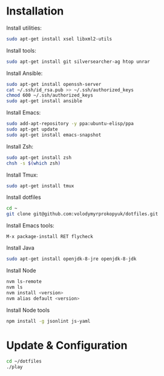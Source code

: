 # Installation

Install utilities:

```bash
sudo apt-get install xsel libxml2-utils
```

Install tools:

```bash
sudo apt-get install git silversearcher-ag htop unrar
```

Install Ansible:

```bash
sudo apt-get install openssh-server
cat ~/.ssh/id_rsa.pub >> ~/.ssh/authorized_keys
chmod 600 ~/.ssh/authorized_keys
sudo apt-get install ansible
```

Install Emacs:

```bash
sudo add-apt-repository -y ppa:ubuntu-elisp/ppa
sudo apt-get update
sudo apt-get install emacs-snapshot
```

Install Zsh:

```bash
sudo apt-get install zsh
chsh -s $(which zsh)
```

Install Tmux:

```bash
sudo apt-get install tmux
```

Install dotfiles

```bash
cd ~
git clone git@github.com:volodymyrprokopyuk/dotfiles.git
```

Install Emacs tools:

```elisp
M-x package-install RET flycheck
```

Install Java

```bash
sudo apt-get install openjdk-8-jre openjdk-8-jdk
```

Install Node

```bash
nvm ls-remote
nvm ls
nvm install <version>
nvm alias default <version>
```

Install Node tools

```bash
npm install -g jsonlint js-yaml
```

# Update & Configuration

```bash
cd ~/dotfiles
./play
```
